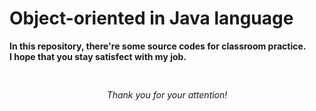  <h1> Object-oriented in Java language  </h1>

<b>
In this repository, there're some source codes for classroom practice.
</b>
<br>

<b>
I hope that you stay satisfect with my job. 
</b>
<pre>


</pre>
<center> <i>  Thank you for your attention! </i> </center>